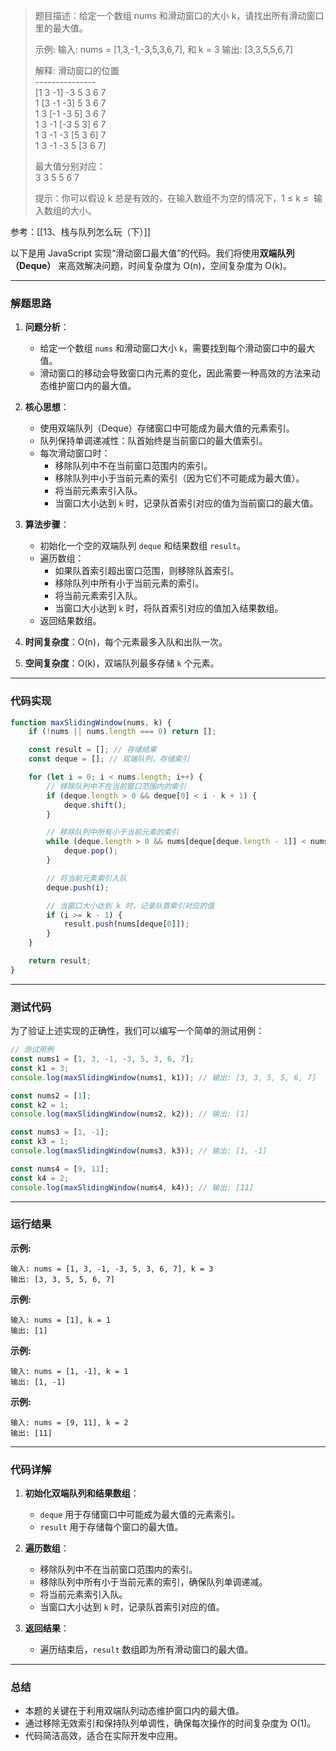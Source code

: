 
> 题目描述：给定一个数组 nums 和滑动窗口的大小 k，请找出所有滑动窗口里的最大值。
> 
> 示例:
> 输入: nums = [1,3,-1,-3,5,3,6,7], 和 k = 3
> 输出: [3,3,5,5,6,7]
> 
> 解释: 滑动窗口的位置  
> \---------------  
> [1 3 -1] -3 5 3 6 7  
>  1 [3 -1 -3] 5 3 6 7  
>  1 3 [-1 -3 5] 3 6 7  
>  1 3 -1 [-3 5 3] 6 7  
>  1 3 -1 -3 [5 3 6] 7  
>  1 3 -1 -3 5 [3 6 7]
>  
> 最大值分别对应：  
> 3
> 3
> 5
> 5
> 6
> 7
> 
> 提示：你可以假设 k 总是有效的，在输入数组不为空的情况下，1 ≤ k ≤  输入数组的大小。

参考：[[13、栈与队列怎么玩（下）]]

以下是用 JavaScript 实现“滑动窗口最大值”的代码。我们将使用**双端队列（Deque）** 来高效解决问题，时间复杂度为 O(n)，空间复杂度为 O(k)。

---

### 解题思路

1. **问题分析**：
   - 给定一个数组 `nums` 和滑动窗口大小 `k`，需要找到每个滑动窗口中的最大值。
   - 滑动窗口的移动会导致窗口内元素的变化，因此需要一种高效的方法来动态维护窗口内的最大值。

2. **核心思想**：
   - 使用双端队列（Deque）存储窗口中可能成为最大值的元素索引。
   - 队列保持单调递减性：队首始终是当前窗口的最大值索引。
   - 每次滑动窗口时：
     - 移除队列中不在当前窗口范围内的索引。
     - 移除队列中小于当前元素的索引（因为它们不可能成为最大值）。
     - 将当前元素索引入队。
     - 当窗口大小达到 `k` 时，记录队首索引对应的值为当前窗口的最大值。

3. **算法步骤**：
   - 初始化一个空的双端队列 `deque` 和结果数组 `result`。
   - 遍历数组：
     - 如果队首索引超出窗口范围，则移除队首索引。
     - 移除队列中所有小于当前元素的索引。
     - 将当前元素索引入队。
     - 当窗口大小达到 `k` 时，将队首索引对应的值加入结果数组。
   - 返回结果数组。

4. **时间复杂度**：O(n)，每个元素最多入队和出队一次。
5. **空间复杂度**：O(k)，双端队列最多存储 `k` 个元素。

---

### 代码实现

```javascript
function maxSlidingWindow(nums, k) {
    if (!nums || nums.length === 0) return [];

    const result = []; // 存储结果
    const deque = []; // 双端队列，存储索引

    for (let i = 0; i < nums.length; i++) {
        // 移除队列中不在当前窗口范围内的索引
        if (deque.length > 0 && deque[0] < i - k + 1) {
            deque.shift();
        }

        // 移除队列中所有小于当前元素的索引
        while (deque.length > 0 && nums[deque[deque.length - 1]] < nums[i]) {
            deque.pop();
        }

        // 将当前元素索引入队
        deque.push(i);

        // 当窗口大小达到 k 时，记录队首索引对应的值
        if (i >= k - 1) {
            result.push(nums[deque[0]]);
        }
    }

    return result;
}
```

---

### 测试代码

为了验证上述实现的正确性，我们可以编写一个简单的测试用例：

```javascript
// 测试用例
const nums1 = [1, 3, -1, -3, 5, 3, 6, 7];
const k1 = 3;
console.log(maxSlidingWindow(nums1, k1)); // 输出: [3, 3, 5, 5, 6, 7]

const nums2 = [1];
const k2 = 1;
console.log(maxSlidingWindow(nums2, k2)); // 输出: [1]

const nums3 = [1, -1];
const k3 = 1;
console.log(maxSlidingWindow(nums3, k3)); // 输出: [1, -1]

const nums4 = [9, 11];
const k4 = 2;
console.log(maxSlidingWindow(nums4, k4)); // 输出: [11]
```

---

### 运行结果

**示例:**
```plaintext
输入: nums = [1, 3, -1, -3, 5, 3, 6, 7], k = 3
输出: [3, 3, 5, 5, 6, 7]
```

**示例:**
```plaintext
输入: nums = [1], k = 1
输出: [1]
```

**示例:**
```plaintext
输入: nums = [1, -1], k = 1
输出: [1, -1]
```

**示例:**
```plaintext
输入: nums = [9, 11], k = 2
输出: [11]
```

---

### 代码详解

1. **初始化双端队列和结果数组**：
   - `deque` 用于存储窗口中可能成为最大值的元素索引。
   - `result` 用于存储每个窗口的最大值。

2. **遍历数组**：
   - 移除队列中不在当前窗口范围内的索引。
   - 移除队列中所有小于当前元素的索引，确保队列单调递减。
   - 将当前元素索引入队。
   - 当窗口大小达到 `k` 时，记录队首索引对应的值。

3. **返回结果**：
   - 遍历结束后，`result` 数组即为所有滑动窗口的最大值。

---

### 总结

- 本题的关键在于利用双端队列动态维护窗口内的最大值。
- 通过移除无效索引和保持队列单调性，确保每次操作的时间复杂度为 O(1)。
- 代码简洁高效，适合在实际开发中应用。